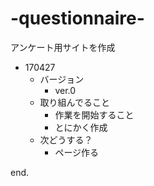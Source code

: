 # -questionnaire-
アンケート用サイトを作成

- 170427
	- バージョン
		- ver.0 
	- 取り組んでること
		- 作業を開始すること
		- とにかく作成
	- 次どうする？
		- ページ作る

end.